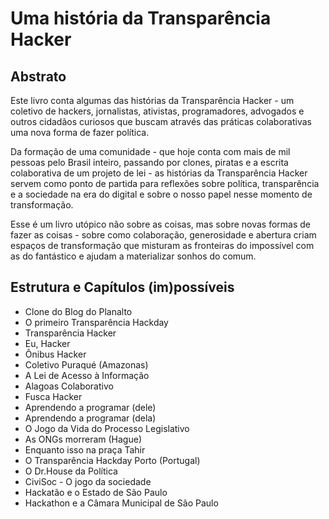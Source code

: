 # Uma história da Transparência Hacker

## Abstrato

Este livro conta algumas das histórias da Transparência Hacker - um coletivo de hackers, jornalistas, ativistas, programadores, advogados e outros cidadãos curiosos que buscam através das práticas colaborativas uma nova forma de fazer política.

Da formação de uma comunidade - que hoje conta com mais de mil pessoas pelo Brasil inteiro, passando por clones, piratas e a escrita colaborativa de um projeto de lei - as histórias da Transparência Hacker servem como ponto de partida para reflexões sobre política, transparência e a sociedade na era do digital e sobre o nosso papel nesse momento de transformação.

Esse é um livro utópico não sobre as coisas, mas sobre novas formas de fazer as coisas - sobre como colaboração, generosidade e abertura criam espaços de transformação que misturam as fronteiras do impossível com as do fantástico e ajudam a materializar sonhos do comum.

## Estrutura e Capítulos (im)possíveis

* Clone do Blog do Planalto
* O primeiro Transparência Hackday
* Transparência Hacker
* Eu, Hacker
* Ônibus Hacker
* Coletivo Puraqué (Amazonas)
* A Lei de Acesso à Informação
* Alagoas Colaborativo
* Fusca Hacker
* Aprendendo a programar (dele)
* Aprendendo a programar (dela)
* O Jogo da Vida do Processo Legislativo
* As ONGs morreram (Hague)
* Enquanto isso na praça Tahir
* O Transparência Hackday Porto (Portugal)
* O Dr.House da Política
* CiviSoc - O jogo da sociedade
* Hackatão e o Estado de São Paulo
* Hackathon e a Câmara Municipal de São Paulo
